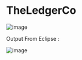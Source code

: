 # TheLedgerCo

![image](https://user-images.githubusercontent.com/12675563/199257406-f15ceb99-e421-4217-9526-f40e2f96ca59.png)

Output From Eclipse : 

![image](https://user-images.githubusercontent.com/12675563/199257646-4338c05b-7116-4528-9250-2a9d444a4098.png)

